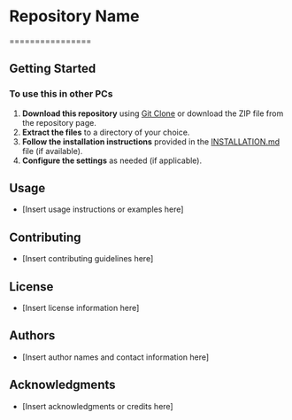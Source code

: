 # Repository Name

================

## Getting Started

### To use this in other PCs

1. **Download this repository** using [Git Clone](https://git-scm.com/docs/git-clone) or download the ZIP file from the repository page.
2. **Extract the files** to a directory of your choice.
3. **Follow the installation instructions** provided in the [INSTALLATION.md](INSTALLATION.md) file (if available).
4. **Configure the settings** as needed (if applicable).

## Usage

-  [Insert usage instructions or examples here]

## Contributing

-  [Insert contributing guidelines here]

## License

-  [Insert license information here]

## Authors

-  [Insert author names and contact information here]

## Acknowledgments

-  [Insert acknowledgments or credits here]
